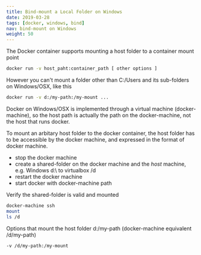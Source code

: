 ```yaml
---
title: Bind-mount a Local Folder on Windows
date: 2019-03-28
tags: [docker, windows, bind]
nav: bind-mount on Windows
weight: 50
---
```


The Docker container supports mounting a host folder to a container mount point

```bash
docker run -v host_paht:container_path [ other options ]
```

However you can't mount a folder other than C:/Users and its sub-folders on Windows/OSX, like this

```bash
docker run -v d:/my-path:/my-mount ...
```


Docker on Windows/OSX is implemented through a virtual machine (docker-machine), so the host path is actually the path on the docker-machine, not the host that runs docker.

To mount an arbitary host folder to the docker container, the host folder has to be accessible by the docker machine, and expressed in the format of docker machine.

* stop the docker machine
* create a shared-folder on the docker machine and the *host* machine, e.g. Windows d:\ to virtualbox /d
* restart the docker machine
* start docker with docker-machine path

Verify the shared-folder is valid and mounted

```bash
docker-machine ssh
mount
ls /d
```


Options that mount the host folder d:/my-path (docker-machine equivalent /d/my-path)
```
-v /d/my-path:/my-mount
```

